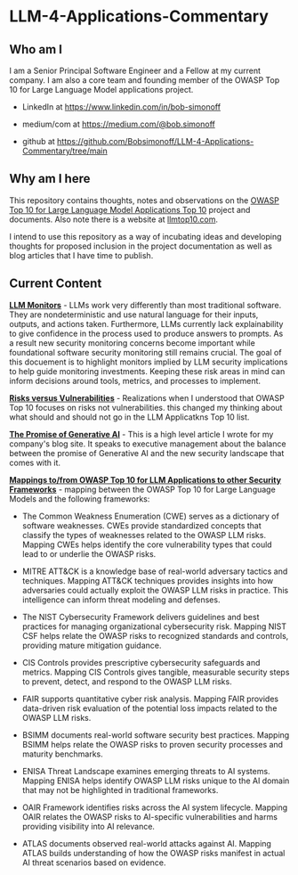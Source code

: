 # LLM-4-Applications-Commentary

## Who am I
I am a Senior Principal Software Engineer and a Fellow at my current company. I am also a core team and founding member of the OWASP Top 10 for Large Language Model applications project. 

- LinkedIn at https://www.linkedin.com/in/bob-simonoff

- medium/com at https://medium.com/@bob.simonoff

- github at https://github.com/Bobsimonoff/LLM-4-Applications-Commentary/tree/main


## Why am I here
This repository contains thoughts, notes and observations on the [OWASP Top 10 for Large Language Model Applications Top 10](https://github.com/OWASP/www-project-top-10-for-large-language-model-applications) project and documents. Also note there is a website at [llmtop10.com](https://llmtop10.com/). 

I intend to use this repository as a way of incubating ideas and developing thoughts for proposed inclusion in the project documentation as well as blog articles that I have time to publish.  

## Current Content
**[LLM Monitors](./docs/LLM-Monitors.md)** - LLMs work very differently than most traditional software. They are nondeterministic and use natural language for their inputs, outputs, and actions taken. Furthermore, LLMs currently lack explainability to give confidence in the process used to produce answers to prompts. As a result new security monitoring concerns become important while foundational software security monitoring still remains crucial. The goal of this docuement is to highlight monitors implied by LLM security implications to help guide monitoring investments. Keeping these risk areas in mind can inform decisions around tools, metrics, and processes to implement.

**[Risks versus Vulnerabilities](./docs/risks-vs-vulnerabilities.md)** - Realizations when I understood that OWASP Top 10 focuses on risks not vulnerabilities.  this changed my thinking about what should and should not go in the LLM Applicatkns Top 10 list.

**[The Promise of Generative AI](./docs/The-promise-of-generative-ai.md)** - This is a high level article I wrote for my company's blog site. It speaks to executive management about the balance between the promise of Generative AI and the new security landscape that comes with it. 

**[Mappings to/from OWASP Top 10 for LLM Applications to other Security Frameworks](./docs/LLM-Top-10-Framework-Mappings/OWASP-Mappings-to-other-frameworks-Intro.md)** - mapping between the OWASP Top 10 for Large Language Models and the following frameworks:
- The Common Weakness Enumeration (CWE) serves as a dictionary of software weaknesses. CWEs provide standardized concepts that classify the types of weaknesses related to the OWASP LLM risks. Mapping CWEs helps identify the core vulnerability types that could lead to or underlie the OWASP risks.

- MITRE ATT&CK is a knowledge base of real-world adversary tactics and techniques. Mapping ATT&CK techniques provides insights into how adversaries could actually exploit the OWASP LLM risks in practice. This intelligence can inform threat modeling and defenses.

- The NIST Cybersecurity Framework delivers guidelines and best practices for managing organizational cybersecurity risk. Mapping NIST CSF helps relate the OWASP risks to recognized standards and controls, providing mature mitigation guidance.

- CIS Controls provides prescriptive cybersecurity safeguards and metrics. Mapping CIS Controls gives tangible, measurable security steps to prevent, detect, and respond to the OWASP LLM risks.

- FAIR supports quantitative cyber risk analysis. Mapping FAIR provides data-driven risk evaluation of the potential loss impacts related to the OWASP LLM risks.

- BSIMM documents real-world software security best practices. Mapping BSIMM helps relate the OWASP risks to proven security processes and maturity benchmarks.

- ENISA Threat Landscape examines emerging threats to AI systems. Mapping ENISA helps identify OWASP LLM risks unique to the AI domain that may not be highlighted in traditional frameworks.

- OAIR Framework identifies risks across the AI system lifecycle. Mapping OAIR relates the OWASP risks to AI-specific vulnerabilities and harms providing visibility into AI relevance.

- ATLAS documents observed real-world attacks against AI. Mapping ATLAS builds understanding of how the OWASP risks manifest in actual AI threat scenarios based on evidence.
